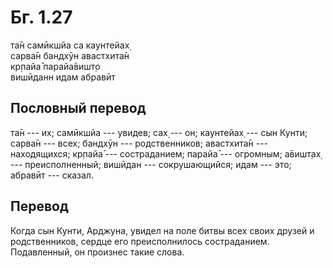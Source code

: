 # Бг. 1.27
та̄н самӣкшйа са каунтейах̣<br/>
сарва̄н бандхӯн авастхита̄н<br/>
кр̣пайа̄ парайа̄вишт̣о<br/>
вишӣданн идам абравӣт
## Пословный перевод

та̄н --- их; самӣкшйа --- увидев; сах̣ --- он; каунтейах̣ --- сын Кунти;
сарва̄н --- всех; бандхӯн --- родственников; авастхита̄н --- находящихся;
кр̣пайа̄ --- состраданием; парайа̄ --- огромным; а̄вишт̣ах̣ ---
преисполненный; вишӣдан --- сокрушающийся; идам --- это; абравӣт ---
сказал.

## Перевод

Когда сын Кунти, Арджуна, увидел на поле битвы всех своих друзей и
родственников, сердце его преисполнилось состраданием. Подавленный, он
произнес такие слова.
